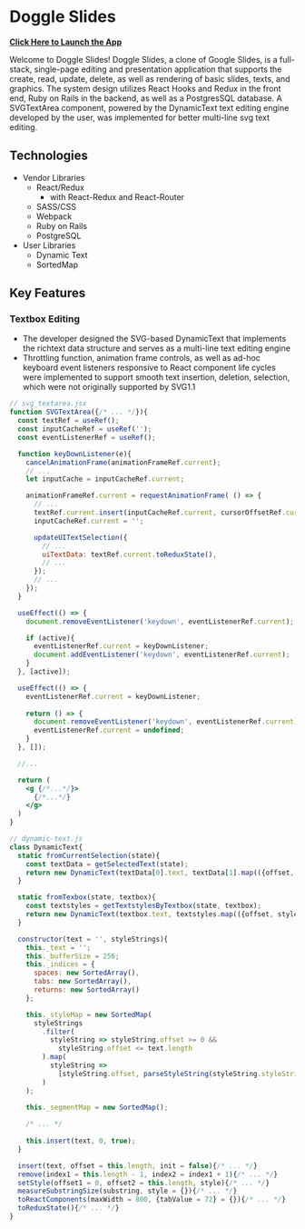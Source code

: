 # DoggIe Slides

**[Click Here to Launch the App](https://doggie-slides.herokuapp.com/)**

Welcome to DoggIe Slides! DoggIe Slides, a clone of Google Slides, is a full-stack, single-page editing and presentation application that supports the create, read, update, delete, as well as rendering of basic slides, texts, and graphics. The system design utilizes React Hooks and Redux in the front end, Ruby on Rails in the backend, as well as a PostgresSQL database. A SVGTextArea component, powered by the DynamicText text editing engine developed by the user, was implemented for better multi-line svg text editing.

## Technologies
- Vendor Libraries
  - React/Redux
    - with React-Redux and React-Router
  - SASS/CSS
  - Webpack
  - Ruby on Rails
  - PostgreSQL
- User Libraries
  - Dynamic Text
  - SortedMap

## Key Features

### Textbox Editing
* The developer designed the SVG-based DynamicText that implements the richtext data structure and serves as a multi-line text editing engine
* Throttling function, animation frame controls, as well as ad-hoc keyboard event listeners responsive to React component life cycles were implemented to support smooth text insertion, deletion, selection, which were not originally supported by SVG1.1

```jsx
// svg_textarea.jsx
function SVGTextArea({/* ... */}){
  const textRef = useRef();
  const inputCacheRef = useRef('');
  const eventListenerRef = useRef();

  function keyDownListener(e){
    cancelAnimationFrame(animationFrameRef.current);
    // ...
    let inputCache = inputCacheRef.current;

    animationFrameRef.current = requestAnimationFrame( () => {
      // ...
      textRef.current.insert(inputCacheRef.current, cursorOffsetRef.current);
      inputCacheRef.current = '';

      updateUITextSelection({
        // ...
        uiTextData: textRef.current.toReduxState(),
        // ...
      });
      // ...
    });
  }

  useEffect(() => {
    document.removeEventListener('keydown', eventListenerRef.current);

    if (active){
      eventListenerRef.current = keyDownListener;
      document.addEventListener('keydown', eventListenerRef.current);
    }
  }, [active]);

  useEffect(() => {
    eventListenerRef.current = keyDownListener;
    
    return () => {
      document.removeEventListener('keydown', eventListenerRef.current);
      eventListenerRef.current = undefined;
    }
  }, []);

  //...

  return (
    <g {/*...*/}>
      {/*...*/}
    </g>
  )
}
```

```jsx
// dynamic-text.js
class DynamicText{
  static fromCurrentSelection(state){
    const textData = getSelectedText(state);
    return new DynamicText(textData[0].text, textData[1].map(({offset, styleString}) => ({offset, styleString})));
  }

  static fromTexbox(state, textbox){
    const textstyles = getTextstylesByTextbox(state, textbox);
    return new DynamicText(textbox.text, textstyles.map(({offset, styleString}) => ({offset, styleString})))
  }

  constructor(text = '', styleStrings){
    this._text = '';
    this._bufferSize = 256;
    this._indices = {
      spaces: new SortedArray(),
      tabs: new SortedArray(),
      returns: new SortedArray()
    };

    this._styleMap = new SortedMap(
      styleStrings
        .filter(
          styleString => styleString.offset >= 0 && 
            styleString.offset <= text.length
        ).map(
          styleString => 
            [styleString.offset, parseStyleString(styleString.styleString)]
        )
    );

    this._segmentMap = new SortedMap();
    
    /* ... */
    
    this.insert(text, 0, true);
  }

  insert(text, offset = this.length, init = false){/* ... */}
  remove(index1 = this.length - 1, index2 = index1 + 1){/* ... */}
  setStyle(offset1 = 0, offset2 = this.length, style){/* ... */}
  measureSubstringSize(substring, style = {}){/* ... */}
  toReactComponents(maxWidth = 800, {tabValue = 72} = {}){/* ... */}
  toReduxState(){/* ... */}
}
